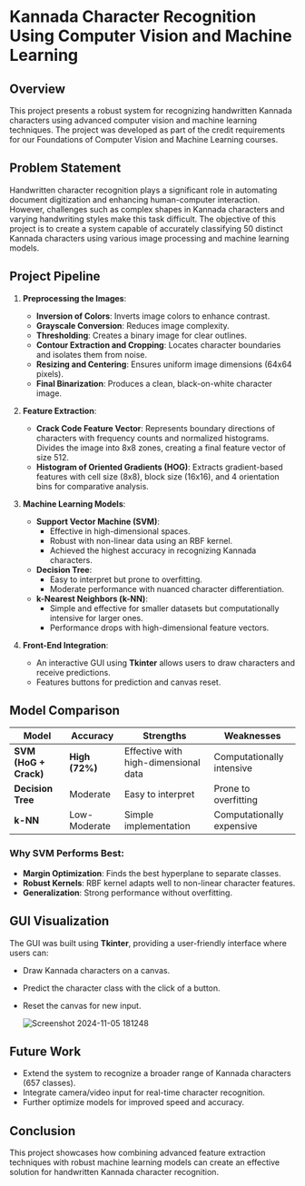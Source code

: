 # Kannada Character Recognition Using Computer Vision and Machine Learning

## Overview
This project presents a robust system for recognizing handwritten Kannada characters using advanced computer vision and machine learning techniques. The project was developed as part of the credit requirements for our Foundations of Computer Vision and Machine Learning courses.

## Problem Statement
Handwritten character recognition plays a significant role in automating document digitization and enhancing human-computer interaction. However, challenges such as complex shapes in Kannada characters and varying handwriting styles make this task difficult. The objective of this project is to create a system capable of accurately classifying 50 distinct Kannada characters using various image processing and machine learning models.

## Project Pipeline
1. **Preprocessing the Images**:
   - **Inversion of Colors**: Inverts image colors to enhance contrast.
   - **Grayscale Conversion**: Reduces image complexity.
   - **Thresholding**: Creates a binary image for clear outlines.
   - **Contour Extraction and Cropping**: Locates character boundaries and isolates them from noise.
   - **Resizing and Centering**: Ensures uniform image dimensions (64x64 pixels).
   - **Final Binarization**: Produces a clean, black-on-white character image.

2. **Feature Extraction**:
   - **Crack Code Feature Vector**: Represents boundary directions of characters with frequency counts and normalized histograms. Divides the image into 8x8 zones, creating a final feature vector of size 512.
   - **Histogram of Oriented Gradients (HOG)**: Extracts gradient-based features with cell size (8x8), block size (16x16), and 4 orientation bins for comparative analysis.

3. **Machine Learning Models**:
   - **Support Vector Machine (SVM)**:
     - Effective in high-dimensional spaces.
     - Robust with non-linear data using an RBF kernel.
     - Achieved the highest accuracy in recognizing Kannada characters.
   - **Decision Tree**:
     - Easy to interpret but prone to overfitting.
     - Moderate performance with nuanced character differentiation.
   - **k-Nearest Neighbors (k-NN)**:
     - Simple and effective for smaller datasets but computationally intensive for larger ones.
     - Performance drops with high-dimensional feature vectors.

4. **Front-End Integration**:
   - An interactive GUI using **Tkinter** allows users to draw characters and receive predictions.
   - Features buttons for prediction and canvas reset.

## Model Comparison
| Model                  | Accuracy       | Strengths                        | Weaknesses                       |
|------------------------|----------------|----------------------------------|----------------------------------|
| **SVM (HoG + Crack)**  | **High (72%)** | Effective with high-dimensional data | Computationally intensive        |
| **Decision Tree**      | Moderate       | Easy to interpret                | Prone to overfitting             |
| **k-NN**               | Low-Moderate   | Simple implementation            | Computationally expensive        |

### Why SVM Performs Best:
- **Margin Optimization**: Finds the best hyperplane to separate classes.
- **Robust Kernels**: RBF kernel adapts well to non-linear character features.
- **Generalization**: Strong performance without overfitting.

## GUI Visualization
The GUI was built using **Tkinter**, providing a user-friendly interface where users can:
- Draw Kannada characters on a canvas.
- Predict the character class with the click of a button.
- Reset the canvas for new input.

  ![Screenshot 2024-11-05 181248](https://github.com/user-attachments/assets/55d8e9d2-e0be-432a-b7b2-6043caf58e00)

## Future Work
- Extend the system to recognize a broader range of Kannada characters (657 classes).
- Integrate camera/video input for real-time character recognition.
- Further optimize models for improved speed and accuracy.

## Conclusion
This project showcases how combining advanced feature extraction techniques with robust machine learning models can create an effective solution for handwritten Kannada character recognition.
